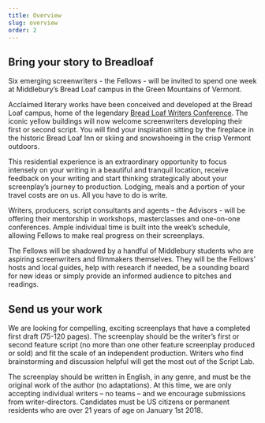 ```yaml
---
title: Overview
slug: overview
order: 2
---
```


## Bring your story to Breadloaf

Six emerging screenwriters - the Fellows - will be invited to spend one week at Middlebury’s Bread Loaf campus in the Green Mountains of Vermont.

Acclaimed literary works have been conceived and developed at the Bread Loaf campus, home of the legendary [Bread Loaf Writers Conference](http://www.middlebury.edu/bread-loaf-conferences). The iconic yellow buildings will now welcome screenwriters developing their first or second script. You will find your inspiration sitting by the fireplace in the historic Bread Loaf Inn or skiing and snowshoeing in the crisp Vermont outdoors.

This residential experience is an extraordinary opportunity to focus intensely on your writing in a beautiful and tranquil location, receive feedback on your writing and start thinking strategically about your screenplay’s journey to production. Lodging, meals and a portion of your travel costs are on us. All you have to do is write.

Writers, producers, script consultants and agents – the Advisors - will be offering their mentorship in workshops, masterclasses and one-on-one conferences. Ample individual time is built into the week’s schedule, allowing Fellows to make real progress on their screenplays. 

The Fellows will be shadowed by a handful of Middlebury students who are aspiring screenwriters and filmmakers themselves. They will be the Fellows’ hosts and local guides, help with research if needed, be a sounding board for new ideas or simply provide an informed audience to pitches and readings. 

## Send us your work

We are looking for compelling, exciting screenplays that have a completed first draft (75-120 pages). The screenplay should be the writer’s first or second feature script (no more than one other feature screenplay produced or sold) and fit the scale of an independent production. Writers who find brainstorming and discussion helpful will get the most out of the Script Lab.

The screenplay should be written in English, in any genre, and must be the original work of the author (no adaptations). At this time, we are only accepting individual writers – no teams – and we encourage submissions from writer-directors. Candidates must be US citizens or permanent residents who are over 21 years of age on January 1st 2018. 
